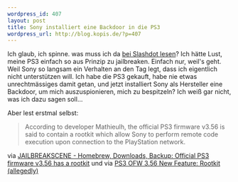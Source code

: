 ```yaml
--- 
wordpress_id: 407
layout: post
title: Sony installiert eine Backdoor in die PS3
wordpress_url: http://blog.kopis.de/?p=407
---
```

Ich glaub, ich spinne. was muss ich da <a href="http://hardware.slashdot.org/story/11/02/01/1339202/New-PS3-Firmware-Contains-Backdoor">bei Slashdot lesen</a>? Ich hätte Lust, meine PS3 einfach so aus Prinzip zu jailbreaken. Einfach nur, weil's geht. Weil Sony so langsam ein Verhalten an den Tag legt, dass ich eigentlich nicht unterstützen will. Ich habe die PS3 gekauft, habe nie etwas unrechtmässiges damit getan, und jetzt installiert Sony als Hersteller eine Backdoor, um mich auszuspionieren, mich zu bespitzeln? Ich weiß gar nicht, was ich dazu sagen soll...

Aber lest erstmal selbst:
<blockquote>According to developer Mathieulh, the official PS3 firmware v3.56 is said to contain a rootkit which allow Sony to perform remote code execution upon connection to the PlayStation network.</blockquote>
via <a href="http://www.jailbreakscene.com/2011/01/official-ps3-firmware-v356-has-rootkit.html">JAILBREAKSCENE - Homebrew, Downloads, Backup: Official PS3 firmware v3.56 has a rootkit</a> und via <a href="http://www.neogaf.com/forum/showthread.php?t=420087">PS3 OFW 3.56 New Feature: Rootkit (allegedly)</a>
